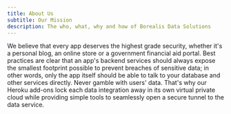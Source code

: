 ```yaml
---
title: About Us
subtitle: Our Mission
description: The who, what, why and how of Borealis Data Solutions
---
```


We believe that every app deserves the highest grade security, whether it's a personal blog, an online store or a government financial aid portal. Best practices are clear that an app's backend services should always expose the smallest footprint possible to prevent breaches of sensitive data; in other words, only the app itself should be able to talk to your database and other services directly. Never gamble with users' data. That's why our Heroku add-ons lock each data integration away in its own virtual private cloud while providing simple tools to seamlessly open a secure tunnel to the data service.
